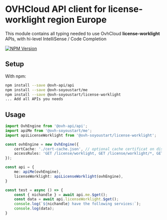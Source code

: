 # OVHCloud API client for **license-worklight** region Europe

This module contains all typing needed to use OvhCloud **license-worklight** APIs, with hi-level IntelliSense / Code Completion

[![NPM Version](https://img.shields.io/npm/v/@ovh-soyoustart/license-worklight.svg?style=flat)](https://www.npmjs.org/package/@ovh-soyoustart/license-worklight)

## Setup

With npm:

```bash
npm install --save @ovh-api/api
npm install --save @ovh-soyoustart/me
npm install --save @ovh-soyoustart/license-worklight
... Add all APIs you needs
```

## Usage

```typescript
import OvhEngine from '@ovh-api/api';
import apiMe from '@ovh-soyoustart/me';
import apiLicenseWorklight from '@ovh-soyoustart/license-worklight';

const ovhEngine = new OvhEngine({ 
    certCache: './cert-cache.json', // optional cache certificat on disk.
    accessRules: 'GET /license/worklight, GET /license/worklight/*, GET /me', // optional limit the requested privileges.
});

const api = {
    me: apiMe(ovhEngine),
    licenseWorklight: apiLicenseWorklight(ovhEngine),
}

const test = async () => {
    const { nichandle } = await api.me.$get();
    const data = await api.licenseWorklight.$get();
    console.log(`${nichandle} have the following services:`);
    console.log(data);
}
```
